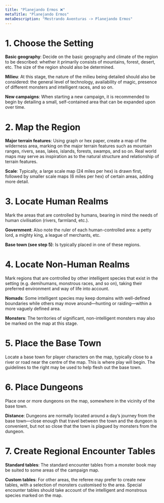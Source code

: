 ```yaml
---
title: "Planejando Ermos ❌"
metaTitle: "Planejando Ermos"
metaDescription: "Mestrando Aventuras -> Planejando Ermos"
---
```


# 1. Choose the Setting

**Basic geography**: Decide on the basic geography and climate of the region to be described: whether it primarily consists of mountains, forest, desert, etc. The size of the region should also be determined.

**Milieu**: At this stage, the nature of the milieu being detailed should also be considered: the general level of technology, availability of magic, presence of different monsters and intelligent races, and so on.

**New campaigns**: When starting a new campaign, it is recommended to begin by detailing a small, self-contained area that can be expanded upon over time.

# 2. Map the Region

**Major terrain features**: Using graph or hex paper, create a map of the wilderness area, marking on the major terrain features such as mountain ranges, rivers, seas, lakes, islands, forests, swamps, and so on. Real world maps may serve as inspiration as to the natural structure and relationship of terrain features.

**Scale**: Typically, a large scale map (24 miles per hex) is drawn first, followed by smaller scale maps (6 miles per hex) of certain areas, adding more detail.

# 3. Locate Human Realms

Mark the areas that are controlled by humans, bearing in mind the needs of human civilisation (rivers, farmland, etc.).

**Government**: Also note the ruler of each human-controlled area: a petty lord, a mighty king, a league of merchants, etc.

**Base town (see step 5)**: Is typically placed in one of these regions.

# 4. Locate Non-Human Realms

Mark regions that are controlled by other intelligent species that exist in the setting (e.g. demihumans, monstrous races, and so on), taking their preferred environment and way of life into account.

**Nomads**: Some intelligent species may keep domains with well-defined boundaries while others may move around—hunting or raiding—within a more vaguely defined area.

**Monsters**: The territories of significant, non-intelligent monsters may also be marked on the map at this stage.

# 5. Place the Base Town

Locate a base town for player characters on the map, typically close to a river or road near the centre of the map. This is where play will begin. The guidelines to the right may be used to help flesh out the base town.

# 6. Place Dungeons

Place one or more dungeons on the map, somewhere in the vicinity of the base town.

**Distance**: Dungeons are normally located around a day’s journey from the base town—close enough that travel between the town and the dungeon is convenient, but not so close that the town is plagued by monsters from the dungeon.

# 7. Create Regional Encounter Tables

**Standard tables**: The standard encounter tables from a monster book may be suited to some areas of the campaign map.

**Custom tables**: For other areas, the referee may prefer to create new tables, with a selection of monsters customised to the area. Special encounter tables should take account of the intelligent and monstrous species marked on the map. 